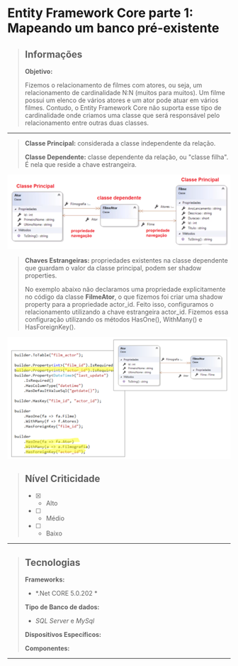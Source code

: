 # Entity Framework Core parte 1: Mapeando um banco pré-existente  

> ## Informações
>
> **Objetivo:**     
>
> Fizemos o relacionamento de filmes com atores, ou seja, um relacionamento de cardinalidade N:N (muitos para muitos). Um filme possui um elenco de vários atores e um ator pode atuar em vários filmes. Contudo, o Entity Framework Core não suporta esse tipo de cardinalidade onde criamos uma classe que será responsável pelo relacionamento entre outras duas classes.  
---
> **Classe Principal:** considerada a classe independente da relação.
>
> **Classe Dependente:** classe dependente da relação, ou "classe filha". É nela que reside a chave estrangeira.

<img src="https://github.com/abruno36/AluraFilmes/blob/master/Alura.Filmes.App/Images/ImgPropriedades.png" alt="Entidades"/>

> **Chaves Estrangeiras:** propriedades existentes na classe dependente que guardam o valor da classe principal, podem ser shadow properties.
>
>No exemplo abaixo não declaramos uma propriedade explicitamente no código da classe **FilmeAtor**, o que fizemos foi criar uma shadow property para a propriedade actor_id. Feito isso, configuramos o relacionamento utilizando a chave estrangeira actor_id. Fizemos essa configuração utilizando os métodos HasOne(), WithMany() e HasForeignKey().

<img src="https://github.com/abruno36/AluraFilmes/blob/master/Alura.Filmes.App/Images/ImgPropriedades1.png" alt="Entidades"/>

> ## Nível Criticidade
> - [x] - Alto  
> - [ ] - Médio  
> - [ ] - Baixo  
>  
---


> ## Tecnologias
>
> **Frameworks:**  
> - *.Net CORE 5.0.202 *  
>
> **Tipo de Banco de dados:**  
> - *SQL Server* e *MySql*
>
> **Dispositivos Específicos:**  
>
> **Componentes:**  
>  
>   
>

---







